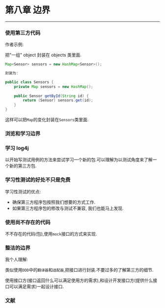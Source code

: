 # 第八章 边界

---

### 使用第三方代码

作者示例:

把"一组" object 封装在 objects 类里面.

```Java
Map<Sensor> sensors = new HashMap<Sensor>();

封装为:

public class Sensors {
	private Map sensors = new HashMap();
	
	public Sensor getById(String id) {
		return (Sensor) sensors.get(id);
	}
}
```

这样可以把`Map`的变化封装在`Sensors`类里面.

### 浏览和学习边界

### 学习 log4j

以开始写测试用例的方法来尝试学习一个新的包.可以理解为以测试角度来了解一个新的第三方包.

### 学习性测试的好处不只是免费

学习性测试的优点:

* 确保第三方程序包按照我们想要的方式工作.
* 如果第三方程序包的修改与测试不兼容, 我们也能马上发现.

### 使用尚不存在的代码

不不存在的代码(包),使用`mock`接口的方式来实现.

### 整洁的边界

我个人理解:

类似使用`DDD`中的`翻译器`和`适配器`,把接口进行封装.不要过多的了解第三方的细节.

使用接口方(接口返回什么可以满足使用方的需求),和设计开发接口方(提供什么接口可以满足需求)一起设计接口.

### 文献